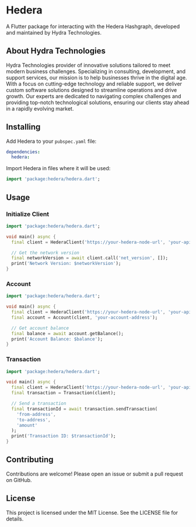# Hedera

A Flutter package for interacting with the Hedera Hashgraph, developed and maintained by Hydra Technologies.

## About Hydra Technologies

Hydra Technologies provider of innovative solutions tailored to meet modern business challenges. Specializing in consulting, development, and support services, our mission is to help businesses thrive in the digital age. With a focus on cutting-edge technology and reliable support, we deliver custom software solutions designed to streamline operations and drive growth. Our experts are dedicated to navigating complex challenges and providing top-notch technological solutions, ensuring our clients stay ahead in a rapidly evolving market.

## Installing

Add Hedera to your `pubspec.yaml` file:

```yaml
dependencies:
  hedera:
```

Import Hedera in files where it will be used:

```dart
import 'package:hedera/hedera.dart';
```

## Usage

### Initialize Client

```dart
import 'package:hedera/hedera.dart';

void main() async {
  final client = HederaClient('https://your-hedera-node-url', 'your-api-key');

  // Get the network version
  final networkVersion = await client.call('net_version', []);
  print('Network Version: $networkVersion');
}
```

### Account

```dart
import 'package:hedera/hedera.dart';

void main() async {
  final client = HederaClient('https://your-hedera-node-url', 'your-api-key');
  final account = Account(client, 'your-account-address');

  // Get account balance
  final balance = await account.getBalance();
  print('Account Balance: $balance');
}
```

### Transaction

```dart
import 'package:hedera/hedera.dart';

void main() async {
  final client = HederaClient('https://your-hedera-node-url', 'your-api-key');
  final transaction = Transaction(client);

  // Send a transaction
  final transactionId = await transaction.sendTransaction(
    'from-address',
    'to-address',
    'amount'
  );
  print('Transaction ID: $transactionId');
}
```

## Contributing

Contributions are welcome! Please open an issue or submit a pull request on GitHub.

## License

This project is licensed under the MIT License. See the LICENSE file for details.
